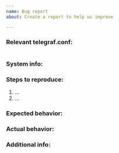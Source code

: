 ```yaml
---
name: Bug report
about: Create a report to help us improve

---
```

<!--
Please redirect any questions about Telegraf usage to the InfluxData Community
site: https://community.influxdata.com

Check the documentation for the related plugin including the troubleshooting
section if available.
-->

### Relevant telegraf.conf:
<!-- Place config in the toml code section. -->
```toml

```

### System info:

<!-- Include Telegraf version, operating system, and other relevant details -->

### Steps to reproduce:

<!-- Describe the steps to reproduce the bug. -->

1. ...
2. ...

### Expected behavior:

<!-- Describe what you expected to happen when you performed the above steps. -->

### Actual behavior:

<!-- Describe what actually happened when you performed the above steps. -->

### Additional info:

<!-- Include gist of relevant config, logs, etc. -->
